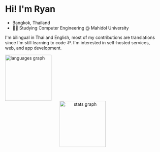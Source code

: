 # Hi! I'm Ryan
- Bangkok, Thailand
- 👨‍💻 Studying Computer Engineering @ Mahidol University

I'm bilingual in Thai and English, most of my contributions are translations since I'm still learning to code :P. I'm interested in self-hosted services, web, and app development.
<div>
<img src="https://github-profile-trophy.vercel.app/?username=PracticalRyan" height="150" alt="languages graph"  />
</div>

<div align="center">
  <img src="https://github-readme-stats.vercel.app/api?username=PracticalRyan&hide_title=false&hide_rank=false&show_icons=true&include_all_commits=true&count_private=true&disable_animations=false&theme=dracula&locale=en&hide_border=false&order=1" height="150" alt="stats graph"  />
</div>
